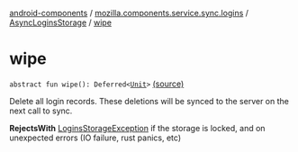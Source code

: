 [android-components](../../index.md) / [mozilla.components.service.sync.logins](../index.md) / [AsyncLoginsStorage](index.md) / [wipe](./wipe.md)

# wipe

`abstract fun wipe(): Deferred<`[`Unit`](https://kotlinlang.org/api/latest/jvm/stdlib/kotlin/-unit/index.html)`>` [(source)](https://github.com/mozilla-mobile/android-components/blob/master/components/service/sync-logins/src/main/java/mozilla/components/service/sync/logins/AsyncLoginsStorage.kt#L155)

Delete all login records. These deletions will be synced to the server on the next call to sync.

**RejectsWith**
[LoginsStorageException](../-logins-storage-exception.md) if the storage is locked, and on unexpected
    errors (IO failure, rust panics, etc)

